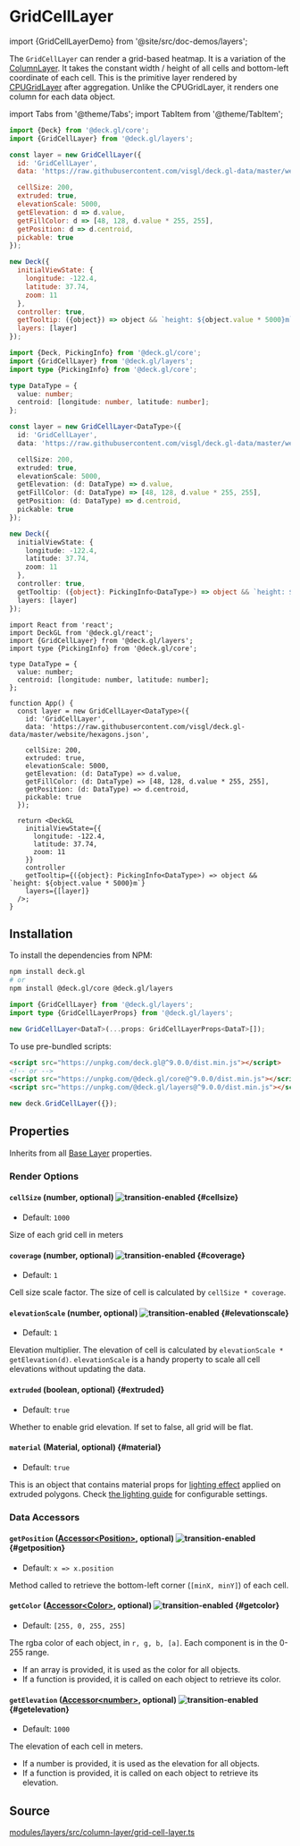 # GridCellLayer

import {GridCellLayerDemo} from '@site/src/doc-demos/layers';

<GridCellLayerDemo />


The `GridCellLayer` can render a grid-based heatmap.
It is a variation of the [ColumnLayer](./column-layer.md).
It takes the constant width / height of all cells and bottom-left coordinate of each cell.
This is the primitive layer rendered by [CPUGridLayer](../aggregation-layers/cpu-grid-layer.md) after aggregation. Unlike the CPUGridLayer, it renders one column for each data object.

import Tabs from '@theme/Tabs';
import TabItem from '@theme/TabItem';

<Tabs groupId="language">
  <TabItem value="js" label="JavaScript">

```js
import {Deck} from '@deck.gl/core';
import {GridCellLayer} from '@deck.gl/layers';

const layer = new GridCellLayer({
  id: 'GridCellLayer',
  data: 'https://raw.githubusercontent.com/visgl/deck.gl-data/master/website/hexagons.json',

  cellSize: 200,
  extruded: true,
  elevationScale: 5000,
  getElevation: d => d.value,
  getFillColor: d => [48, 128, d.value * 255, 255],
  getPosition: d => d.centroid,
  pickable: true
});

new Deck({
  initialViewState: {
    longitude: -122.4,
    latitude: 37.74,
    zoom: 11
  },
  controller: true,
  getTooltip: ({object}) => object && `height: ${object.value * 5000}m`,
  layers: [layer]
});
```

  </TabItem>
  <TabItem value="ts" label="TypeScript">

```ts
import {Deck, PickingInfo} from '@deck.gl/core';
import {GridCellLayer} from '@deck.gl/layers';
import type {PickingInfo} from '@deck.gl/core';

type DataType = {
  value: number;
  centroid: [longitude: number, latitude: number];
};

const layer = new GridCellLayer<DataType>({
  id: 'GridCellLayer',
  data: 'https://raw.githubusercontent.com/visgl/deck.gl-data/master/website/hexagons.json',

  cellSize: 200,
  extruded: true,
  elevationScale: 5000,
  getElevation: (d: DataType) => d.value,
  getFillColor: (d: DataType) => [48, 128, d.value * 255, 255],
  getPosition: (d: DataType) => d.centroid,
  pickable: true
});

new Deck({
  initialViewState: {
    longitude: -122.4,
    latitude: 37.74,
    zoom: 11
  },
  controller: true,
  getTooltip: ({object}: PickingInfo<DataType>) => object && `height: ${object.value * 5000}m`,
  layers: [layer]
});
```

  </TabItem>
  <TabItem value="react" label="React">

```tsx
import React from 'react';
import DeckGL from '@deck.gl/react';
import {GridCellLayer} from '@deck.gl/layers';
import type {PickingInfo} from '@deck.gl/core';

type DataType = {
  value: number;
  centroid: [longitude: number, latitude: number];
};

function App() {
  const layer = new GridCellLayer<DataType>({
    id: 'GridCellLayer',
    data: 'https://raw.githubusercontent.com/visgl/deck.gl-data/master/website/hexagons.json',

    cellSize: 200,
    extruded: true,
    elevationScale: 5000,
    getElevation: (d: DataType) => d.value,
    getFillColor: (d: DataType) => [48, 128, d.value * 255, 255],
    getPosition: (d: DataType) => d.centroid,
    pickable: true
  });

  return <DeckGL
    initialViewState={{
      longitude: -122.4,
      latitude: 37.74,
      zoom: 11
    }}
    controller
    getTooltip={({object}: PickingInfo<DataType>) => object && `height: ${object.value * 5000}m`}
    layers={[layer]}
  />;
}
```

  </TabItem>
</Tabs>


## Installation

To install the dependencies from NPM:

```bash
npm install deck.gl
# or
npm install @deck.gl/core @deck.gl/layers
```

```ts
import {GridCellLayer} from '@deck.gl/layers';
import type {GridCellLayerProps} from '@deck.gl/layers';

new GridCellLayer<DataT>(...props: GridCellLayerProps<DataT>[]);
```

To use pre-bundled scripts:

```html
<script src="https://unpkg.com/deck.gl@^9.0.0/dist.min.js"></script>
<!-- or -->
<script src="https://unpkg.com/@deck.gl/core@^9.0.0/dist.min.js"></script>
<script src="https://unpkg.com/@deck.gl/layers@^9.0.0/dist.min.js"></script>
```

```js
new deck.GridCellLayer({});
```


## Properties

Inherits from all [Base Layer](../core/layer.md) properties.

### Render Options

#### `cellSize` (number, optional) ![transition-enabled](https://img.shields.io/badge/transition-enabled-green.svg?style=flat-square") {#cellsize}

* Default: `1000`

Size of each grid cell in meters

#### `coverage` (number, optional) ![transition-enabled](https://img.shields.io/badge/transition-enabled-green.svg?style=flat-square") {#coverage}

* Default: `1`

Cell size scale factor. The size of cell is calculated by
`cellSize * coverage`.

#### `elevationScale` (number, optional) ![transition-enabled](https://img.shields.io/badge/transition-enabled-green.svg?style=flat-square") {#elevationscale}

* Default: `1`

Elevation multiplier. The elevation of cell is calculated by
`elevationScale * getElevation(d)`. `elevationScale` is a handy property
to scale all cell elevations without updating the data.

#### `extruded` (boolean, optional) {#extruded}

* Default: `true`

Whether to enable grid elevation. If set to false, all grid will be flat.

#### `material` (Material, optional) {#material}

* Default: `true`

This is an object that contains material props for [lighting effect](../core/lighting-effect.md) applied on extruded polygons.
Check [the lighting guide](../../developer-guide/using-effects.md#material-settings) for configurable settings.

### Data Accessors

#### `getPosition` ([Accessor&lt;Position&gt;](../../developer-guide/using-layers.md#accessors), optional) ![transition-enabled](https://img.shields.io/badge/transition-enabled-green.svg?style=flat-square") {#getposition}

* Default: `x => x.position`

Method called to retrieve the bottom-left corner (`[minX, minY]`) of each cell.


#### `getColor` ([Accessor&lt;Color&gt;](../../developer-guide/using-layers.md#accessors), optional) ![transition-enabled](https://img.shields.io/badge/transition-enabled-green.svg?style=flat-square") {#getcolor}

* Default: `[255, 0, 255, 255]`

The rgba color of each object, in `r, g, b, [a]`. Each component is in the 0-255 range.

* If an array is provided, it is used as the color for all objects.
* If a function is provided, it is called on each object to retrieve its color.

#### `getElevation` ([Accessor&lt;number&gt;](../../developer-guide/using-layers.md#accessors), optional) ![transition-enabled](https://img.shields.io/badge/transition-enabled-green.svg?style=flat-square") {#getelevation}

* Default: `1000`

The elevation of each cell in meters.

* If a number is provided, it is used as the elevation for all objects.
* If a function is provided, it is called on each object to retrieve its elevation.


## Source

[modules/layers/src/column-layer/grid-cell-layer.ts](https://github.com/visgl/deck.gl/tree/master/modules/layers/src/column-layer/grid-cell-layer.ts)

